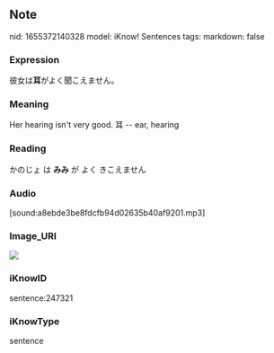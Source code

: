 ## Note
nid: 1655372140328
model: iKnow! Sentences
tags: 
markdown: false

### Expression
彼女は<b>耳</b>がよく聞こえません。

### Meaning
Her hearing isn't very good.
耳 -- ear, hearing

### Reading
かのじょ は <b>みみ</b> が よく きこえません

### Audio
[sound:a8ebde3be8fdcfb94d02635b40af9201.mp3]

### Image_URI
<img src="f238beba41de229e3dc2c40acf876181.jpg">

### iKnowID
sentence:247321

### iKnowType
sentence
